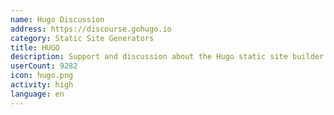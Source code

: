```yaml
---
name: Hugo Discussion
address: https://discourse.gohugo.io
category: Static Site Generators
title: HUGO
description: Support and discussion about the Hugo static site builder.
userCount: 9282
icon: hugo.png
activity: high
language: en
---
```


